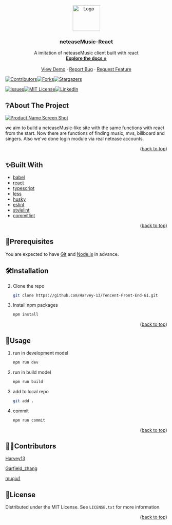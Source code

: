 <div id="top"></div>
<div align="center">
  <a href="https://github.com/Harvey-13/Tencent-Front-End-G1">
    <img src="https://gimg2.baidu.com/image_search/src=http%3A%2F%2Fcdn7-static.tshe.com%2Fuploads%2Fimages%2FCampaignDescriptionImage%2F1491816474090%E7%BD%91%E6%98%93%E4%BA%91%E9%9F%B3%E4%B9%90.png&refer=http%3A%2F%2Fcdn7-static.tshe.com&app=2002&size=f9999,10000&q=a80&n=0&g=0n&fmt=jpeg?sec=1643038640&t=fd20d11595db48ea452e544cf558ff04" alt="Logo" width="85" height="80">
  </a>


<h3 align="center">neteaseMusic-React</h3>

  <p align="center">
    A imitation of neteaseMusic client built with react
    <br />
    <a href="https://github.com/Harvey-13/Tencent-Front-End-G1"><strong>Explore the docs »</strong></a>
    <br />
    <br />
    <a href="http://47.241.10.132:3344/">View Demo</a>
    ·
    <a href="https://github.com/Harvey-13/Tencent-Front-End-G1/issues">Report Bug</a>
    ·
    <a href="https://github.com/Harvey-13/Tencent-Front-End-G1/pulls">Request Feature</a>
  </p>



</div>

[![Contributors][contributors-shield]][contributors-url][![Forks][forks-shield]][forks-url][![Stargazers][stars-shield]][stars-url]

[![Issues][issues-shield]][issues-url][![MIT License][license-shield]][license-url][![LinkedIn][linkedin-shield]][linkedin-url]





## ❔About The Project

[![Product Name Screen Shot][product-screenshot]](https://example.com)

we aim to build a neteaseMusic-like site with the same functions with react from the start. Now there are functions of finding music, mvs, billboard and singers. Also we've done login module via real netease accounts.

<p align="right">(<a href="#top">back to top</a>)</p>

## ✨Built With

* [babel](https://babeljs.io/)
* [react](https://reactjs.org/)
* [typescript](https://www.typescriptlang.org/)
* [less](https://lesscss.org/)
* [husky](https://typicode.github.io/husky/#/)
* [eslint](https://eslint.bootcss.com/)
* [stylelint](https://www.npmjs.com/package/stylelint)
* [commitlint](https://commitlint.js.org/)

<p align="right">(<a href="#top">back to top</a>)</p>

## 🎈Prerequisites

You are expected to have [Git](https://git-scm.com/) and [Node.js](https://nodejs.org/en/) in advance.



## 🛠Installation

2. Clone the repo
   ```sh
   git clone https://github.com/Harvey-13/Tencent-Front-End-G1.git
   ```
3. Install npm packages
   ```sh
   npm install
   ```

<p align="right">(<a href="#top">back to top</a>)</p>



## 🌸Usage

1. run in development model

   ```sh
   npm run dev
   ```

2. run in build model

   ```sh
   npm run build
   ```

3. add to local repo

   ```sh
   git add .
   ```

4. commit 

   ```sh
   npm run commit
   ```

   

<p align="right">(<a href="#top">back to top</a>)</p>

## 👨‍💻Contributors

[Harvey13](https://github.com/Harvey-13)

[Garfield_zhang](https://github.com/Garfield-0927)

[muqiu1](https://github.com/muqiu1)



## 📝License

Distributed under the MIT License. See `LICENSE.txt` for more information.

<p align="right">(<a href="#top">back to top</a>)</p>



[contributors-shield]: https://img.shields.io/github/contributors/Harvey-13/Tencent-Front-End-G1.svg?style=for-the-badge
[contributors-url]: https://github.com/Harvey-13/Tencent-Front-End-G1/graphs/contributors
[forks-shield]: https://img.shields.io/github/forks/Harvey-13/Tencent-Front-End-G1.svg?style=for-the-badge
[forks-url]: https://github.com/Harvey-13/Tencent-Front-End-G1/network/members
[stars-shield]: https://img.shields.io/github/stars/Harvey-13/Tencent-Front-End-G1.svg?style=for-the-badge
[stars-url]: https://github.com/Harvey-13/Tencent-Front-End-G1/stargazers
[issues-shield]: https://img.shields.io/github/issues/Harvey-13/Tencent-Front-End-G1.svg?style=for-the-badge
[issues-url]: https://github.com/Harvey-13/Tencent-Front-End-G1/issues
[license-shield]: https://img.shields.io/github/license/Harvey-13/Tencent-Front-End-G1.svg?style=for-the-badge
[license-url]: https://github.com/Harvey-13/Tencent-Front-End-G1/blob/master/LICENSE.txt
[linkedin-shield]: https://img.shields.io/badge/-LinkedIn-black.svg?style=for-the-badge&logo=linkedin&colorB=555
[linkedin-url]: https://linkedin.com/in/Harvey-13
[product-screenshot]: images/screenshot.png
